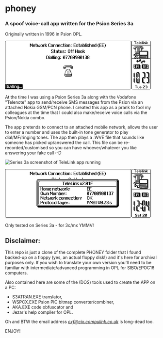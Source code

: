 # phoney

### A spoof voice-call app written for the Psion Series 3a ###

Originally written in 1996 in Psion OPL.
  
![Series 3a screenshot to TeleLink app running](https://github.com/zedstarr/phoney/raw/main/TELE0000.png)
  
  
At the time I was using a Psion Series 3a along with the Vodafone "Telenote" app to send/receive SMS messages from the Psion via an attached Nokia GSM/PCN phone. I created this app as a prank to fool my colleagues at the time that I could also make/receive voice calls via the Psion/Nokia combo.

The app pretends to connect to an attached mobile network, allows the  user to enter a number and uses the built-in tone generator to play dial/MF/ringing tones. The app then plays a .WVE file that sounds like someone has picked up/answered the call. This file can be re-recorded/customised so you can have whoever/whatever you like answering your fake call :-D

![Series 3a screenshot of TeleLink app running](https://github.com/zedstarr/phoney/raw/main/TELE0002.png)  

![Series 3a screenshot of TeleLink app running](https://github.com/zedstarr/phoney/raw/main/TELE0001.png)  
  
Only tested on Series 3a - for 3c/mx YMMV!

## **Disclaimer**: 
This repo is just a clone of the complete PHONEY folder that I found backed-up on a floppy (yes, an actual floppy disk!) and it's here for archival purposes only. If you wish to translate your own version you'll need to be familiar with intermediate/advanced programming in OPL for SIBO/EPOC16 computers. 

  
Also contained here are some of the (DOS) tools used to create the APP on a PC: 

* S3ATRAN.EXE translator, 
* WSPCX.EXE Psion PIC bitmap converter/combiner, 
* AKA.EXE code obfuscator and 
* Jezar's help compiler for OPL.

Oh and BTW the email address *cxf@cix.compulink.co.uk* is long-dead too.


ENJOY!

